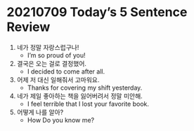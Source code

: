 # 20210709 Today’s 5 Sentence Review



1. 네가 정말 자랑스럽구나!
   - I’m  so proud of you!
2. 결국은 오는 걸로 결정했어.
   - I decided to come after all.
3. 어제 저 대신 일해줘서 고마워요.
   - Thanks for covering my shift yesterday.
4. 네가 제일 좋아하는 책을 잃어버려서 정말 미안해.
   - I feel terrible that I lost your favorite book.
5. 어떻게 나를 알아?
   - How Do you know me?